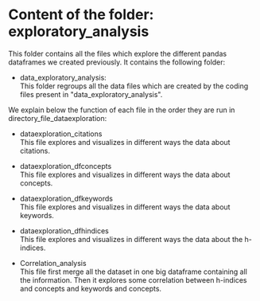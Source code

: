 # Content of the folder: exploratory_analysis

<a name="readme-top"></a>

This folder contains all the files which explore the different pandas dataframes we created previously. It contains the following folder:

* data_exploratory_analysis:
 <br> This folder regroups all the data files which are created by the coding files present in "data_exploratory_analysis".


We explain below the function of each file in the order they are run in directory_file_dataexploration:

* dataexploration_citations
 <br> This file explores and visualizes in different ways the data about citations.
 
* dataexploration_dfconcepts
 <br> This file explores and visualizes in different ways the data about concepts.
 
* dataexploration_dfkeywords
 <br> This file explores and visualizes in different ways the data about keywords.
 
 * dataexploration_dfhindices
 <br> This file explores and visualizes in different ways the data about the h-indices.
 
 * Correlation_analysis
 <br> This file first merge all the dataset in one big dataframe containing all the information.
 Then it explores some correlation between h-indices and concepts and keywords and concepts.
